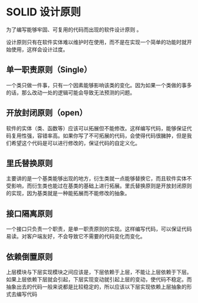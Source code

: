 # SOLID 设计原则

为了编写能够牢固、可复用的代码而出现的软件设计原则
。

设计原则只有在软件实体难以维护时在使用，而不是在实现一个简单的功能时就开始使用，这样会设计过度。

## 单一职责原则（Single）

一个类只做一件事，只有一个因素能够影响该类的变化。因为如果一个类做的事多的话，那么改动一处的逻辑可能会导致无法预测的问题。

## 开放封闭原则（open）

软件的实体（类、函数等）应该可以拓展但不能修改。这样编写代码，能够保证代码复用性强，容错率高。如果你写了不可拓展的代码，会使得代码很臃肿，但是我们希望这个代码是可以进行修改的，保证代码的自定义化。

## 里氏替换原则

主要讲的是一个基类能够出现的地方，衍生类就一点能够替换它，而且软件实体不受影响，而衍生类也能过在基类的基础上进行拓展。里氏替换原则是开放封闭原则的实现，因为基类就是一种能拓展而不能修改的抽象。

## 接口隔离原则

一个接口只负责一个职责，是单一职责原则的实现。这样编写代码，可以保证代码易读。对客户端友好，不会导致它不需要的代码变化而变化。

## 依赖倒置原则

上层模块与下层实现模块之间应该是，下层依赖于上层，不能让上层依赖于下层。如果上层依赖下层就会引起，下层实现变动就引起上层的变动，使代码不稳定。而抽象出去的代码一般来说都是比较稳定的，所以应该以下层实现依赖上层抽象的形式去编写代码
